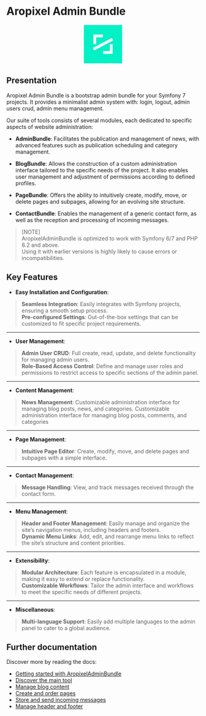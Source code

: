 # Aropixel Admin Bundle

<div align="center">
    <img width="100" height="100" src="doc/assets/logo-aro.png" alt="aropixel logo" />
</div>

## Presentation

Aropixel Admin Bundle is a bootstrap admin bundle for your Symfony 7 projects. 
It provides a minimalist admin system with: login, logout, admin users crud, admin menu management.


Our suite of tools consists of several modules, each dedicated to specific aspects of website administration:

* **AdminBundle**: Facilitates the publication and management of news, with advanced features such as publication scheduling and category management.


* **BlogBundle**: Allows the construction of a custom administration interface tailored to the specific needs of the project. It also enables user management and adjustment of permissions according to defined profiles.


* **PageBundle**: Offers the ability to intuitively create, modify, move, or delete pages and subpages, allowing for an evolving site structure.


* **ContactBundle**: Enables the management of a generic contact form, as well as the reception and processing of incoming messages.




> [NOTE] <br>
AropixelAdminBundle is optimized to work with Symfony 6/7 and PHP 8.2 and above. <br>
Using it with earlier versions is highly likely to cause errors or incompatibilities.


## Key Features

* **Easy Installation and Configuration**: 
> **Seamless Integration**: Easily integrates with Symfony projects, ensuring a smooth setup process.
<br> **Pre-configured Settings**: Out-of-the-box settings that can be customized to fit specific project requirements.   

***

* **User Management**: 
> **Admin User CRUD**: Full create, read, update, and delete functionality for managing admin users.
<br> **Role-Based Access Control**: Define and manage user roles and permissions to restrict access to specific sections of the admin panel.

***

* **Content Management**: 
> **News Management**: Customizable administration interface for managing blog posts, news, and categories.
Customizable administration interface for managing blog posts, comments, and categories

***

* **Page Management**: 
> **Intuitive Page Editor**: Create, modify, move, and delete pages and subpages with a simple interface.


***

* **Contact Management**: 
> **Message Handling**: View, and track messages received through the contact form.


***

* **Menu Management**: 
> **Header and Footer Management**: Easily manage and organize the site’s navigation menus, including headers and footers.
<br> **Dynamic Menu Links**: Add, edit, and rearrange menu links to reflect the site’s structure and content priorities.


***

* **Extensibility**: 
> **Modular Architecture**: Each feature is encapsulated in a module, making it easy to extend or replace functionality.
<br> **Customizable Workflows**: Tailor the admin interface and workflows to meet the specific needs of different projects.

***

* **Miscellaneous**: 
> **Multi-language Support**: Easily add multiple languages to the admin panel to cater to a global audience.


## Further documentation

Discover more by reading the docs:

* [Getting started with AropixelAdminBundle](installation.md)
* [Discover the main tool](adminbundle.md)
* [Manage blog content](blogbundle.md)
* [Create and order pages](pagebundle.md)
* [Store and send incoming messages](blogbundle.md)
* [Manage header and footer](menubundle.md)
